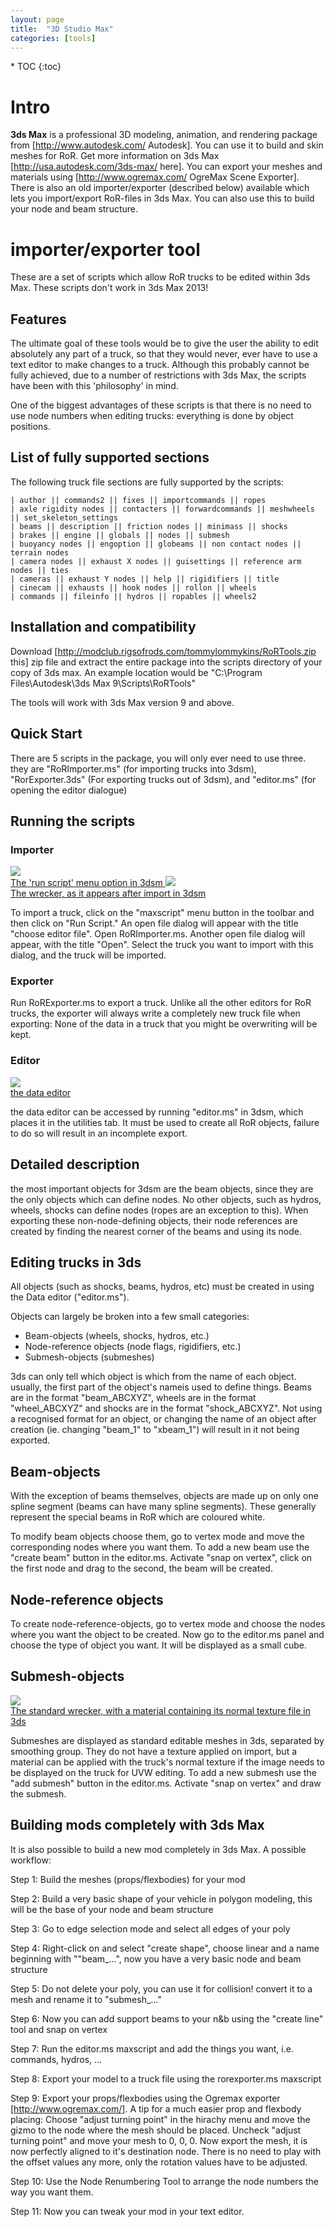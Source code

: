 ```yaml
---
layout: page
title:  "3D Studio Max"
categories: [tools]
---
```


<div class="toc" markdown="1">
  * TOC
  {:toc}
</div>

# Intro

**3ds Max** is a professional 3D modeling, animation, and rendering package from 
[http://www.autodesk.com/ Autodesk]. 
You can use it to build and skin meshes for RoR. 
Get more information on 3ds Max [http://usa.autodesk.com/3ds-max/ here]. 
You can export your meshes and materials using [http://www.ogremax.com/ OgreMax Scene Exporter]. 
There is also an old importer/exporter (described below) available which lets you import/export RoR-files in 3ds Max. 
You can also use this to build your node and beam structure.

# importer/exporter tool

These are a set of scripts which allow RoR trucks to be edited within 3ds Max. 
These scripts don't work in 3ds Max 2013!

## Features

The ultimate goal of these tools would be to give the user the ability 
to edit absolutely any part of a truck, so that they would never, 
ever have to use a text editor to make changes to a truck. 
Although this probably cannot be fully achieved, due to a number 
of restrictions with 3ds Max, the scripts have been with this 'philosophy' in mind. 

One of the biggest advantages of these scripts is that there is no need to use node numbers 
when editing trucks: everything is done by object positions. 

## List of fully supported sections

The following truck file sections are fully supported by the scripts:

    | author || commands2 || fixes || importcommands || ropes
    | axle rigidity nodes || contacters || forwardcommands || meshwheels || set_skeleton_settings
    | beams || description || friction nodes || minimass || shocks
    | brakes || engine || globals || nodes || submesh
    | buoyancy nodes || engoption || globeams || non contact nodes || terrain nodes
    | camera nodes || exhaust X nodes || guisettings || reference arm nodes || ties
    | cameras || exhaust Y nodes || help || rigidifiers || title
    | cinecam || exhausts || hook nodes || rollon || wheels
    | commands || fileinfo || hydros || ropables || wheels2

## Installation and compatibility 

Download [http://modclub.rigsofrods.com/tommylommykins/RoRTools.zip this] zip 
file and extract the entire package into the scripts directory of your copy of 3ds max. 
An example location would be "C:\Program Files\Autodesk\3ds Max 9\Scripts\RoRTools" 

The tools will work with 3ds Max version 9 and above. 

## Quick Start  

There are 5 scripts in the package, you will only ever need to use three. 
they are "RoRImporter.ms" (for importing trucks into 3dsm), "RorExporter.3ds" 
(For exporting trucks out of 3dsm), and "editor.ms" (for opening the editor dialogue) 

## Running the scripts  

### Importer 

<a href="/images/tools-3dsmax-importexport01-runscript.png">
 <img src="/images/tools-3dsmax-importexport01-runscript.png">
 <br>The 'run script' menu option in 3dsm
</a>

<a href="/images/tools-3dsmax-importexport02-truck.png">
 <img src="/images/tools-3dsmax-importexport02-truck.png">
 <br>The wrecker, as it appears after import in 3dsm
</a>

To import a truck, click on the "maxscript" menu button in the toolbar and then click on "Run Script." 
An open file dialog will appear with the title "choose editor file". 
Open RoRImporter.ms. Another open file dialog will appear, with the title "Open". 
Select the truck you want to import with this dialog, and the truck will be imported.

### Exporter  

Run RoRExporter.ms to export a truck. Unlike all the other editors for RoR trucks, 
the exporter will always write a completely new truck file when exporting: 
None of the data in a truck that you might be overwriting will be kept.

### Editor  

<a href="/images/tools-3dsmax-importexport03-data.png">
 <img src="/images/tools-3dsmax-importexport03-data.png">
 <br>the data editor
</a>

the data editor can be accessed by running "editor.ms" in 3dsm, which places it 
in the utilities tab. It must be used to create all RoR objects, 
failure to do so will result in an incomplete export. 

## Detailed description 

the most important objects for 3dsm are the beam objects, since they are the only objects which can define nodes. No other objects, such as hydros, wheels, shocks can define nodes (ropes are an exception to this). When exporting these non-node-defining objects, their node references are created by finding the nearest corner of the beams and using its node. 

## Editing trucks in 3ds  

All objects (such as shocks, beams, hydros, etc) must be created in using the Data editor ("editor.ms"). 

Objects can largely be broken into a few small categories: 

* Beam-objects (wheels, shocks, hydros, etc.) 
* Node-reference objects (node flags, rigidifiers, etc.) 
* Submesh-objects (submeshes)

3ds can only tell which object is which from the name of each object. usually, the first part of the object's nameis used to define things. Beams are in the format "beam_ABCXYZ", wheels are in the format "wheel_ABCXYZ" and shocks are in the format "shock_ABCXYZ". Not using a recognised format for an object, or changing the name of an object after creation (ie. changing "beam_1" to "xbeam_1") will result in it not being exported. 

## Beam-objects

With the exception of beams themselves, objects are made up on only one spline segment (beams can have many spline segments). These generally represent the special beams in RoR which are coloured white. 

To modify beam objects choose them, go to vertex mode and move the corresponding nodes where you want them. To add a new beam use the "create beam" button in the editor.ms. Activate "snap on vertex", click on the first node and drag to the second, the beam will be created.

## Node-reference objects

To create node-reference-objects, go to vertex mode and choose the nodes where you want the object to be created. Now go to the editor.ms panel and choose the type of object you want. It will be displayed as a small cube. 

## Submesh-objects

<a href="/images/tools-3dsmax-importexport04-truck.png">
 <img src="/images/tools-3dsmax-importexport04-truck.png">
 <br>The standard wrecker, with a material containing its normal texture file in 3ds
</a>

Submeshes are displayed as standard editable meshes in 3ds, separated by smoothing group. They do not have a texture applied on import, but a material can be applied with the truck's normal texture if the image needs to be displayed on the truck for UVW editing. To add a new submesh use the "add submesh" button in the editor.ms. Activate "snap on vertex" and draw the submesh.

## Building mods completely with 3ds Max 
It is also possible to build a new mod completely in 3ds Max. A possible workflow:

Step 1: Build the meshes (props/flexbodies) for your mod

Step 2: Build a very basic shape of your vehicle in polygon modeling, this will be the base of your node and beam structure

Step 3: Go to edge selection mode and select all edges of your poly

Step 4: Right-click on and select "create shape", choose linear and a name beginning with ""beam_...", now you have a very basic node and beam structure

Step 5: Do not delete your poly, you can use it for collision! convert it to a mesh and rename it to "submesh_..."

Step 6: Now you can add support beams to your n&b using the "create line" tool and snap on vertex

Step 7: Run the editor.ms maxscript and add the things you want, i.e. commands, hydros, ...

Step 8: Export your model to a truck file using the rorexporter.ms maxscript

Step 9: Export your props/flexbodies using the Ogremax exporter [http://www.ogremax.com/]. A tip for a much easier prop and flexbody placing: Choose "adjust turning point" in the hirachy menu and move the gizmo to the node where the mesh should be placed. Uncheck "adjust turning point" and move your mesh to 0, 0, 0. Now export the mesh, it is now perfectly aligned to it's destination node. There is no need to play with the offset values any more, only the rotation values have to be adjusted.

Step 10: Use the Node Renumbering Tool to arrange the node numbers the way you want them.

Step 11: Now you can tweak your mod in your text editor.
